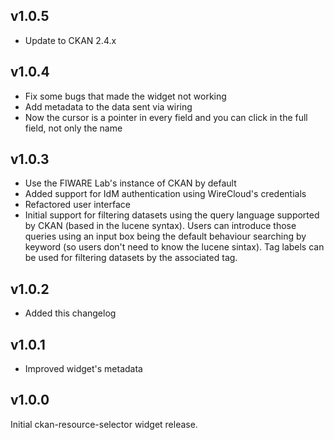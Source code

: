 ## v1.0.5

- Update to CKAN 2.4.x

## v1.0.4

- Fix some bugs that made the widget not working
- Add metadata to the data sent via wiring
- Now the cursor is a pointer in every field and you can click in the full field, not only the name

## v1.0.3

- Use the FIWARE Lab's instance of CKAN by default
- Added support for IdM authentication using WireCloud's credentials
- Refactored user interface
- Initial support for filtering datasets using the query language supported by
  CKAN (based in the lucene syntax). Users can introduce those queries using an
  input box being the default behaviour searching by keyword (so users don't
  need to know the lucene sintax). Tag labels can be used for filtering datasets
  by the associated tag.

## v1.0.2

- Added this changelog

## v1.0.1

- Improved widget's metadata

## v1.0.0

Initial ckan-resource-selector widget release.
